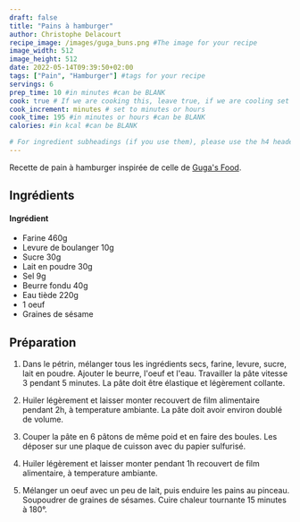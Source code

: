 ```yaml
---
draft: false
title: "Pains à hamburger"
author: Christophe Delacourt
recipe_image: /images/guga_buns.png #The image for your recipe
image_width: 512
image_height: 512
date: 2022-05-14T09:39:50+02:00
tags: ["Pain", "Hamburger"] #tags for your recipe
servings: 6
prep_time: 10 #in minutes #can be BLANK
cook: true # If we are cooking this, leave true, if we are cooling set to false
cook_increment: minutes # set to minutes or hours
cook_time: 195 #in minutes or hours #can be BLANK
calories: #in kcal #can be BLANK

# For ingredient subheadings (if you use them), please use the h4 header.  For print view I have those elements targeted
---
```


Recette de pain à hamburger inspirée de celle de [Guga's Food](https://www.youtube.com/watch?v=GeQGgzeSQjI).

## Ingrédients

#### Ingrédient 

- Farine 460g
- Levure de boulanger 10g
- Sucre 30g
- Lait en poudre 30g
- Sel 9g
- Beurre fondu 40g
- Eau tiède 220g
- 1 oeuf
- Graines de sésame

## Préparation

1. Dans le pétrin, mélanger tous les ingrédients secs, farine, levure, sucre, lait en poudre.
Ajouter le beurre, l'oeuf et l'eau. Travailler la pâte vitesse 3 pendant 5 minutes.
La pâte doit être élastique et légèrement collante.

2. Huiler légèrement et laisser monter recouvert de film alimentaire pendant 2h, à temperature ambiante.
La pâte doit avoir environ doublé de volume.

3. Couper la pâte en 6 pâtons de même poid et en faire des boules. Les déposer sur une plaque de cuisson avec du papier sulfurisé.

4. Huiler légèrement et laisser monter pendant 1h recouvert de film alimentaire, à temperature ambiante.

5. Mélanger un oeuf avec un peu de lait, puis enduire les pains au pinceau. 
Soupoudrer de graines de sésames.
Cuire chaleur tournante 15 minutes à 180°.


